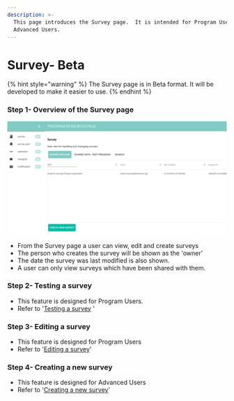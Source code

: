 ```yaml
---
description: >-
  This page introduces the Survey page.  It is intended for Program Users and
  Advanced Users.
---
```


# Survey- Beta

{% hint style="warning" %}
The Survey page is in Beta format.  It will be developed to make it easier to use.
{% endhint %}

### Step 1- Overview of the Survey page

![](../../../../.gitbook/assets/image%20%283%29.png)

* From the Survey page a user can view, edit and create surveys
* The person who creates the survey will be shown as the 'owner' 
* The date the survey was last modified is also shown.
* A user can only view surveys which have been shared with them.

### Step 2- Testing a survey

* This feature is designed for Program Users.
* Refer to '[Testing a survey](https://program-user-docs.preignition.org/~/edit/drafts/-LFRkRW8iOUegS8qTKiM/users-program-and-advanced/portfolio/resources/surveys/editing-an-existing-survey-beta) '

### Step 3-  Editing a survey

* This feature is designed for Program Users
* Refer to '[Editing a survey](https://program-user-docs.preignition.org/~/edit/drafts/-LFRkRW8iOUegS8qTKiM/users-program-and-advanced/portfolio/resources/surveys/editing-an-existing-survey-beta-1)'

### Step 4- Creating a new survey

* This feature is designed for Advanced Users
* Refer to '[Creating a new survey](https://program-user-docs.preignition.org/~/edit/drafts/-LFRkRW8iOUegS8qTKiM/users-program-and-advanced/portfolio/resources/surveys/creating-a-new-survey-beta)'

